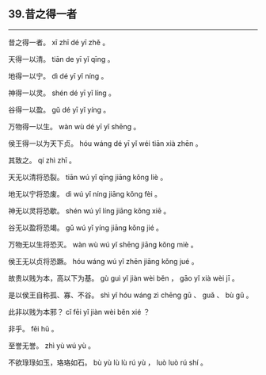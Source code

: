 ## 39.昔之得一者
---


<ruby><rbc><rb> 昔之得一者。 </rb></rbc>
  <rtc><rt> xī  zhī  dé  yī  zhě 。</rt></rtc>
</ruby>

<ruby><rbc><rb> 天得一以清。 </rb></rbc>
  <rtc><rt> tiān  de  yī  yǐ  qīng 。</rt></rtc>
</ruby>

<ruby><rbc><rb> 地得一以宁。 </rb></rbc>
  <rtc><rt> dì  dé  yī  yǐ  níng 。</rt></rtc>
</ruby>

<ruby><rbc><rb> 神得一以灵。 </rb></rbc>
  <rtc><rt> shén  dé  yī  yǐ  líng 。</rt></rtc>
</ruby>

<ruby><rbc><rb> 谷得一以盈。 </rb></rbc>
  <rtc><rt> gǔ  dé  yī  yǐ  yíng 。</rt></rtc>
</ruby>

<ruby><rbc><rb> 万物得一以生。 </rb></rbc>
  <rtc><rt> wàn  wù  dé  yī  yǐ  shēng 。</rt></rtc>
</ruby>

<ruby><rbc><rb> 侯王得一以为天下贞。 </rb></rbc>
  <rtc><rt> hóu  wáng  dé  yī  yǐ  wéi  tiān  xià  zhēn 。</rt></rtc>
</ruby>

<ruby><rbc><rb> 其致之。 </rb></rbc>
  <rtc><rt> qí  zhì  zhī 。</rt></rtc>
</ruby>

<ruby><rbc><rb> 天无以清将恐裂。 </rb></rbc>
  <rtc><rt> tiān  wú  yǐ  qīng  jiāng  kǒng  liè 。</rt></rtc>
</ruby>

<ruby><rbc><rb> 地无以宁将恐废。 </rb></rbc>
  <rtc><rt> dì  wú  yǐ  níng  jiāng  kǒng  fèi 。</rt></rtc>
</ruby>

<ruby><rbc><rb> 神无以灵将恐歇。 </rb></rbc>
  <rtc><rt> shén  wú  yǐ  líng  jiāng  kǒng  xiē 。</rt></rtc>
</ruby>

<ruby><rbc><rb> 谷无以盈将恐竭。 </rb></rbc>
  <rtc><rt> gǔ  wú  yǐ  yíng  jiāng  kǒng  jié 。</rt></rtc>
</ruby>

<ruby><rbc><rb> 万物无以生将恐灭。 </rb></rbc>
  <rtc><rt> wàn  wù  wú  yǐ  shēng  jiāng  kǒng  miè 。</rt></rtc>
</ruby>

<ruby><rbc><rb> 侯王无以贞将恐蹶。 </rb></rbc>
  <rtc><rt> hóu  wáng  wú  yǐ  zhēn  jiāng  kǒng  jué 。</rt></rtc>
</ruby>

<ruby><rbc><rb> 故贵以贱为本，高以下为基。 </rb></rbc>
  <rtc><rt> gù  guì  yǐ  jiàn  wèi  běn ， gāo  yǐ  xià  wèi  jī 。</rt></rtc>
</ruby>

<ruby><rbc><rb> 是以侯王自称孤、寡、不谷。 </rb></rbc>
  <rtc><rt> shì  yǐ  hóu  wáng  zì  chēng  gū 、 guǎ 、 bù  gǔ 。</rt></rtc>
</ruby>

<ruby><rbc><rb> 此非以贱为本邪？ </rb></rbc>
  <rtc><rt> cǐ  fēi  yǐ  jiàn  wèi  běn  xié ？</rt></rtc>
</ruby>

<ruby><rbc><rb> 非乎。 </rb></rbc>
  <rtc><rt> fēi  hū 。</rt></rtc>
</ruby>

<ruby><rbc><rb> 至誉无誉。 </rb></rbc>
  <rtc><rt> zhì  yù  wú  yù 。</rt></rtc>
</ruby>

<ruby><rbc><rb> 不欲琭琭如玉，珞珞如石。 </rb></rbc>
  <rtc><rt> bù  yù  lù  lù  rú  yù ， luò  luò  rú  shí 。</rt></rtc>
</ruby>

<ruby><rbc><rb>  </rb></rbc>
  <rtc><rt></rt></rtc>
</ruby>

